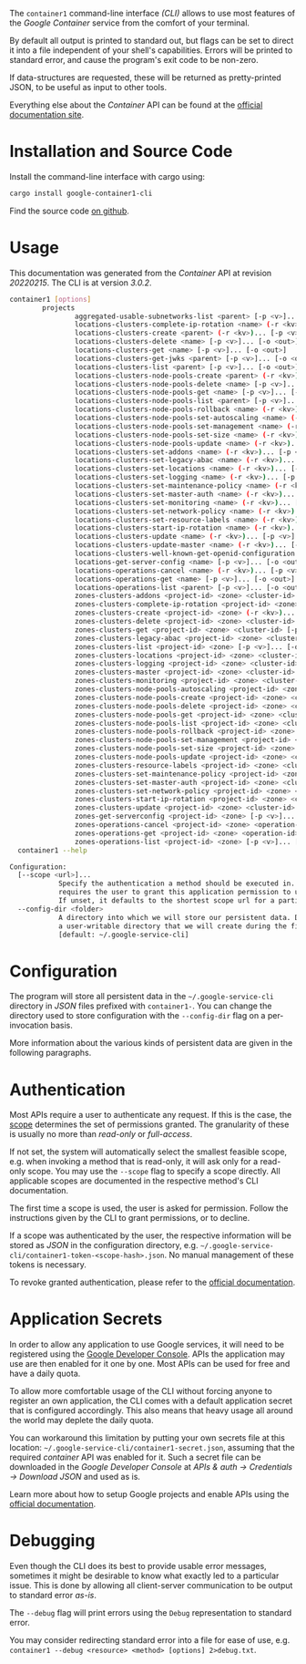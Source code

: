 <!---
DO NOT EDIT !
This file was generated automatically from 'src/mako/cli/README.md.mako'
DO NOT EDIT !
-->
The `container1` command-line interface *(CLI)* allows to use most features of the *Google Container* service from the comfort of your terminal.

By default all output is printed to standard out, but flags can be set to direct it into a file independent of your shell's
capabilities. Errors will be printed to standard error, and cause the program's exit code to be non-zero.

If data-structures are requested, these will be returned as pretty-printed JSON, to be useful as input to other tools.

Everything else about the *Container* API can be found at the
[official documentation site](https://cloud.google.com/container-engine/).

# Installation and Source Code

Install the command-line interface with cargo using:

```bash
cargo install google-container1-cli
```

Find the source code [on github](https://github.com/Byron/google-apis-rs/tree/main/gen/container1-cli).

# Usage

This documentation was generated from the *Container* API at revision *20220215*. The CLI is at version *3.0.2*.

```bash
container1 [options]
        projects
                aggregated-usable-subnetworks-list <parent> [-p <v>]... [-o <out>]
                locations-clusters-complete-ip-rotation <name> (-r <kv>)... [-p <v>]... [-o <out>]
                locations-clusters-create <parent> (-r <kv>)... [-p <v>]... [-o <out>]
                locations-clusters-delete <name> [-p <v>]... [-o <out>]
                locations-clusters-get <name> [-p <v>]... [-o <out>]
                locations-clusters-get-jwks <parent> [-p <v>]... [-o <out>]
                locations-clusters-list <parent> [-p <v>]... [-o <out>]
                locations-clusters-node-pools-create <parent> (-r <kv>)... [-p <v>]... [-o <out>]
                locations-clusters-node-pools-delete <name> [-p <v>]... [-o <out>]
                locations-clusters-node-pools-get <name> [-p <v>]... [-o <out>]
                locations-clusters-node-pools-list <parent> [-p <v>]... [-o <out>]
                locations-clusters-node-pools-rollback <name> (-r <kv>)... [-p <v>]... [-o <out>]
                locations-clusters-node-pools-set-autoscaling <name> (-r <kv>)... [-p <v>]... [-o <out>]
                locations-clusters-node-pools-set-management <name> (-r <kv>)... [-p <v>]... [-o <out>]
                locations-clusters-node-pools-set-size <name> (-r <kv>)... [-p <v>]... [-o <out>]
                locations-clusters-node-pools-update <name> (-r <kv>)... [-p <v>]... [-o <out>]
                locations-clusters-set-addons <name> (-r <kv>)... [-p <v>]... [-o <out>]
                locations-clusters-set-legacy-abac <name> (-r <kv>)... [-p <v>]... [-o <out>]
                locations-clusters-set-locations <name> (-r <kv>)... [-p <v>]... [-o <out>]
                locations-clusters-set-logging <name> (-r <kv>)... [-p <v>]... [-o <out>]
                locations-clusters-set-maintenance-policy <name> (-r <kv>)... [-p <v>]... [-o <out>]
                locations-clusters-set-master-auth <name> (-r <kv>)... [-p <v>]... [-o <out>]
                locations-clusters-set-monitoring <name> (-r <kv>)... [-p <v>]... [-o <out>]
                locations-clusters-set-network-policy <name> (-r <kv>)... [-p <v>]... [-o <out>]
                locations-clusters-set-resource-labels <name> (-r <kv>)... [-p <v>]... [-o <out>]
                locations-clusters-start-ip-rotation <name> (-r <kv>)... [-p <v>]... [-o <out>]
                locations-clusters-update <name> (-r <kv>)... [-p <v>]... [-o <out>]
                locations-clusters-update-master <name> (-r <kv>)... [-p <v>]... [-o <out>]
                locations-clusters-well-known-get-openid-configuration <parent> [-p <v>]... [-o <out>]
                locations-get-server-config <name> [-p <v>]... [-o <out>]
                locations-operations-cancel <name> (-r <kv>)... [-p <v>]... [-o <out>]
                locations-operations-get <name> [-p <v>]... [-o <out>]
                locations-operations-list <parent> [-p <v>]... [-o <out>]
                zones-clusters-addons <project-id> <zone> <cluster-id> (-r <kv>)... [-p <v>]... [-o <out>]
                zones-clusters-complete-ip-rotation <project-id> <zone> <cluster-id> (-r <kv>)... [-p <v>]... [-o <out>]
                zones-clusters-create <project-id> <zone> (-r <kv>)... [-p <v>]... [-o <out>]
                zones-clusters-delete <project-id> <zone> <cluster-id> [-p <v>]... [-o <out>]
                zones-clusters-get <project-id> <zone> <cluster-id> [-p <v>]... [-o <out>]
                zones-clusters-legacy-abac <project-id> <zone> <cluster-id> (-r <kv>)... [-p <v>]... [-o <out>]
                zones-clusters-list <project-id> <zone> [-p <v>]... [-o <out>]
                zones-clusters-locations <project-id> <zone> <cluster-id> (-r <kv>)... [-p <v>]... [-o <out>]
                zones-clusters-logging <project-id> <zone> <cluster-id> (-r <kv>)... [-p <v>]... [-o <out>]
                zones-clusters-master <project-id> <zone> <cluster-id> (-r <kv>)... [-p <v>]... [-o <out>]
                zones-clusters-monitoring <project-id> <zone> <cluster-id> (-r <kv>)... [-p <v>]... [-o <out>]
                zones-clusters-node-pools-autoscaling <project-id> <zone> <cluster-id> <node-pool-id> (-r <kv>)... [-p <v>]... [-o <out>]
                zones-clusters-node-pools-create <project-id> <zone> <cluster-id> (-r <kv>)... [-p <v>]... [-o <out>]
                zones-clusters-node-pools-delete <project-id> <zone> <cluster-id> <node-pool-id> [-p <v>]... [-o <out>]
                zones-clusters-node-pools-get <project-id> <zone> <cluster-id> <node-pool-id> [-p <v>]... [-o <out>]
                zones-clusters-node-pools-list <project-id> <zone> <cluster-id> [-p <v>]... [-o <out>]
                zones-clusters-node-pools-rollback <project-id> <zone> <cluster-id> <node-pool-id> (-r <kv>)... [-p <v>]... [-o <out>]
                zones-clusters-node-pools-set-management <project-id> <zone> <cluster-id> <node-pool-id> (-r <kv>)... [-p <v>]... [-o <out>]
                zones-clusters-node-pools-set-size <project-id> <zone> <cluster-id> <node-pool-id> (-r <kv>)... [-p <v>]... [-o <out>]
                zones-clusters-node-pools-update <project-id> <zone> <cluster-id> <node-pool-id> (-r <kv>)... [-p <v>]... [-o <out>]
                zones-clusters-resource-labels <project-id> <zone> <cluster-id> (-r <kv>)... [-p <v>]... [-o <out>]
                zones-clusters-set-maintenance-policy <project-id> <zone> <cluster-id> (-r <kv>)... [-p <v>]... [-o <out>]
                zones-clusters-set-master-auth <project-id> <zone> <cluster-id> (-r <kv>)... [-p <v>]... [-o <out>]
                zones-clusters-set-network-policy <project-id> <zone> <cluster-id> (-r <kv>)... [-p <v>]... [-o <out>]
                zones-clusters-start-ip-rotation <project-id> <zone> <cluster-id> (-r <kv>)... [-p <v>]... [-o <out>]
                zones-clusters-update <project-id> <zone> <cluster-id> (-r <kv>)... [-p <v>]... [-o <out>]
                zones-get-serverconfig <project-id> <zone> [-p <v>]... [-o <out>]
                zones-operations-cancel <project-id> <zone> <operation-id> (-r <kv>)... [-p <v>]... [-o <out>]
                zones-operations-get <project-id> <zone> <operation-id> [-p <v>]... [-o <out>]
                zones-operations-list <project-id> <zone> [-p <v>]... [-o <out>]
  container1 --help

Configuration:
  [--scope <url>]...
            Specify the authentication a method should be executed in. Each scope
            requires the user to grant this application permission to use it.
            If unset, it defaults to the shortest scope url for a particular method.
  --config-dir <folder>
            A directory into which we will store our persistent data. Defaults to
            a user-writable directory that we will create during the first invocation.
            [default: ~/.google-service-cli]

```

# Configuration

The program will store all persistent data in the `~/.google-service-cli` directory in *JSON* files prefixed with `container1-`.  You can change the directory used to store configuration with the `--config-dir` flag on a per-invocation basis.

More information about the various kinds of persistent data are given in the following paragraphs.

# Authentication

Most APIs require a user to authenticate any request. If this is the case, the [scope][scopes] determines the 
set of permissions granted. The granularity of these is usually no more than *read-only* or *full-access*.

If not set, the system will automatically select the smallest feasible scope, e.g. when invoking a
method that is read-only, it will ask only for a read-only scope. 
You may use the `--scope` flag to specify a scope directly. 
All applicable scopes are documented in the respective method's CLI documentation.

The first time a scope is used, the user is asked for permission. Follow the instructions given 
by the CLI to grant permissions, or to decline.

If a scope was authenticated by the user, the respective information will be stored as *JSON* in the configuration
directory, e.g. `~/.google-service-cli/container1-token-<scope-hash>.json`. No manual management of these tokens
is necessary.

To revoke granted authentication, please refer to the [official documentation][revoke-access].

# Application Secrets

In order to allow any application to use Google services, it will need to be registered using the 
[Google Developer Console][google-dev-console]. APIs the application may use are then enabled for it
one by one. Most APIs can be used for free and have a daily quota.

To allow more comfortable usage of the CLI without forcing anyone to register an own application, the CLI
comes with a default application secret that is configured accordingly. This also means that heavy usage
all around the world may deplete the daily quota.

You can workaround this limitation by putting your own secrets file at this location: 
`~/.google-service-cli/container1-secret.json`, assuming that the required *container* API 
was enabled for it. Such a secret file can be downloaded in the *Google Developer Console* at 
*APIs & auth -> Credentials -> Download JSON* and used as is.

Learn more about how to setup Google projects and enable APIs using the [official documentation][google-project-new].


# Debugging

Even though the CLI does its best to provide usable error messages, sometimes it might be desirable to know
what exactly led to a particular issue. This is done by allowing all client-server communication to be 
output to standard error *as-is*.

The `--debug` flag will print errors using the `Debug` representation to standard error.

You may consider redirecting standard error into a file for ease of use, e.g. `container1 --debug <resource> <method> [options] 2>debug.txt`.


[scopes]: https://developers.google.com/+/api/oauth#scopes
[revoke-access]: http://webapps.stackexchange.com/a/30849
[google-dev-console]: https://console.developers.google.com/
[google-project-new]: https://developers.google.com/console/help/new/